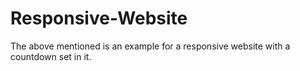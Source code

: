 # Responsive-Website

The above mentioned is an example for a responsive website with a countdown set in it.
